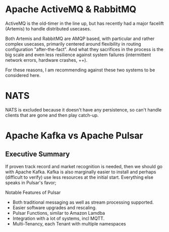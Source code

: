 
# Apache ActiveMQ & RabbitMQ
ActiveMQ is the old-timer in the line up, but has recently had a major facelift (Artemis) to handle distributed usecases.

Both Artemis and RabbitMQ are AMQP based, with particular and rather complex usecases, primarily centered around flexibility in routing configuration "after-the-fact". And what they sacrifices in the process is the big scale and even less resilience against system failures (intermittent network errors, hardware crashes, ++).

For these reasons, I am recommending against these two systems to be considered here.

# NATS
NATS is excluded because it doesn't have any persistence, so can't handle clients that are gone and then play catch-up.

# Apache Kafka vs Apache Pulsar
## Executive Summary
If proven track record and market recognition is needed, then we should go with Apache Kafka. Kafka is also marginally easier to install and perhaps (difficult to verify) use less resources at the initial start. Everything else speaks in Pulsar's favor;

Notable Features of Pulsar
  * Both traditional messaging as well as stream processing supported.
  * Easier software upgrades and rescaling.
  * Pulsar Functions, similar to Amazon Lamdba
  * Integration with a lot of systems, incl MQTT.
  * Multi-Tenancy, each Tenant with multiple namespaces
